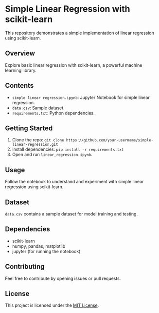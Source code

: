 # Simple Linear Regression with scikit-learn

This repository demonstrates a simple implementation of linear regression using scikit-learn.

## Overview

Explore basic linear regression with scikit-learn, a powerful machine learning library.

## Contents

- `simple linear regression.ipynb`: Jupyter Notebook for simple linear regression.
- `data.csv`: Sample dataset.
- `requirements.txt`: Python dependencies.

## Getting Started

1. Clone the repo: `git clone https://github.com/your-username/simple-linear-regression.git`
2. Install dependencies: `pip install -r requirements.txt`
3. Open and run `linear_regression.ipynb`.

## Usage

Follow the notebook to understand and experiment with simple linear regression using scikit-learn.

## Dataset

`data.csv` contains a sample dataset for model training and testing.

## Dependencies

- scikit-learn
- numpy, pandas, matplotlib
- jupyter (for running the notebook)

## Contributing

Feel free to contribute by opening issues or pull requests.

## License

This project is licensed under the [MIT License](LICENSE).
